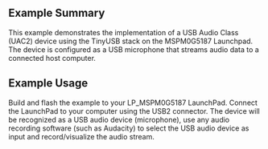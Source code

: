 ## Example Summary

This example demonstrates the implementation of a USB Audio Class (UAC2) device using the TinyUSB stack on the MSPM0G5187 Launchpad. The device is configured as a USB microphone that streams audio data to a connected host computer.


## Example Usage

Build and flash the example to your LP_MSPM0G5187 LaunchPad. Connect the LaunchPad to your computer using the USB2 connector.
The device will be recognized as a USB audio device (microphone), use any audio recording software (such as Audacity) to select the USB audio device as input and record/visualize the audio stream.
